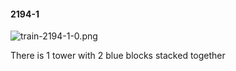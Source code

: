 #### 2194-1
![train-2194-1-0.png](https://github.com/lil-lab/nlvr/raw/master/nlvr/train/images/51/train-2194-1-0.png "train-2194-1-0.png")

There is 1 tower with 2 blue blocks stacked together